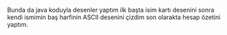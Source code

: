 Bunda da java koduyla desenler yaptım ilk başta isim kartı desenini sonra kendi ismimin baş harfinin ASCII desenini çizdim son olarakta hesap özetini yaptım.
